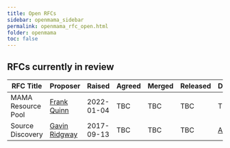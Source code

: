 ```yaml
---
title: Open RFCs
sidebar: openmama_sidebar
permalink: openmama_rfc_open.html
folder: openmama
toc: false
---
```



[comment]: <> (Comment this out when an RFC is in-flight, see http://stackoverflow.com/questions/4823468/comments-in-markdown)

[comment]: <> (## There are currently no open RFCs awaiting review)

[comment]: <> (Uncomment the lines below when an RFC is in-flight)

## RFCs currently in review

| RFC Title | Proposer  | Raised | Agreed | Merged | Released | Discussed | Doc      | Changes |
| --------- | --------- | ------ | ------ | ------ | -------- | --------- | -------- | ------- |
| MAMA Resource Pool | [Frank Quinn](https://github.com/fquinner) | 2022-01-04 | TBC | TBC | TBC  | TBC | [View](openmama_rfc_mama_resource_pool.html) | TBC |
| Source Discovery | [Gavin Ridgway](https://github.com/gridgway-arcontech) | 2017-09-13 | TBC | TBC | TBC  | [Archive](https://lists.openmama.org/pipermail/openmama-dev/2017/002087.html) | [View](openmama_rfc_source_discovery.html) | TBC |
